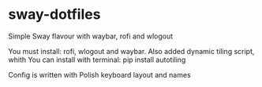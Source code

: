 # sway-dotfiles

Simple Sway flavour with waybar, rofi and wlogout

You must install: rofi, wlogout and waybar. Also added dynamic tiling script, whith You can install with terminal: pip install autotiling

Config is written with Polish keyboard layout and names 